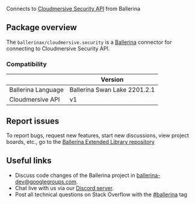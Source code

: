 Connects to [Cloudmersive Security API](https://api.cloudmersive.com/docs/security.asp) from Ballerina

## Package overview

The `ballerinax/cloudmersive.security` is a [Ballerina](https://ballerina.io/) connector for connecting to Cloudmersive Security API.

### Compatibility
|                          | Version                    |
|--------------------------|----------------------------|
| Ballerina Language       | Ballerina Swan Lake 2201.2.1 |
| Cloudmersive API         | v1                         |

## Report issues
To report bugs, request new features, start new discussions, view project boards, etc., go to the [Ballerina Extended Library repository](https://github.com/ballerina-platform/ballerina-extended-library)

## Useful links
- Discuss code changes of the Ballerina project in [ballerina-dev@googlegroups.com](mailto:ballerina-dev@googlegroups.com).
- Chat live with us via our [Discord server](https://discord.gg/ballerinalang).
- Post all technical questions on Stack Overflow with the [#ballerina](https://stackoverflow.com/questions/tagged/ballerina) tag
